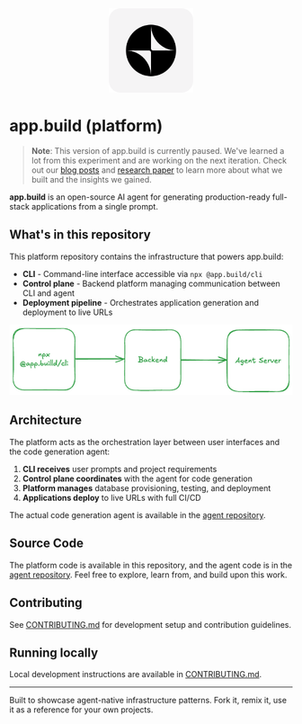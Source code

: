 <div align="center">
  <img src="logo.png" alt="app.build logo" width="150">
</div>

# app.build (platform)

> **Note**: This version of app.build is currently paused. We've learned a lot from this experiment and are working on the next iteration. Check out our [blog posts](https://neon.com/blog/why-we-built-app-build) and [research paper](https://arxiv.org/abs/2509.03310) to learn more about what we built and the insights we gained.

**app.build** is an open-source AI agent for generating production-ready full-stack applications from a single prompt.

## What's in this repository

This platform repository contains the infrastructure that powers app.build:

- **CLI** - Command-line interface accessible via `npx @app.build/cli`
- **Control plane** - Backend platform managing communication between CLI and agent
- **Deployment pipeline** - Orchestrates application generation and deployment to live URLs

![Architecture of CLI->platform->agent](./readme-docs/architecture_diagram.png)

## Architecture

The platform acts as the orchestration layer between user interfaces and the code generation agent:

1. **CLI receives** user prompts and project requirements
2. **Control plane coordinates** with the agent for code generation
3. **Platform manages** database provisioning, testing, and deployment
4. **Applications deploy** to live URLs with full CI/CD

The actual code generation agent is available in the [agent repository](https://github.com/appdotbuild/agent).

## Source Code

The platform code is available in this repository, and the agent code is in the [agent repository](https://github.com/appdotbuild/agent). Feel free to explore, learn from, and build upon this work.

## Contributing

See [CONTRIBUTING.md](CONTRIBUTING.md) for development setup and contribution guidelines.

## Running locally

Local development instructions are available in [CONTRIBUTING.md](CONTRIBUTING.md).

---

Built to showcase agent-native infrastructure patterns. Fork it, remix it, use it as a reference for your own projects.
